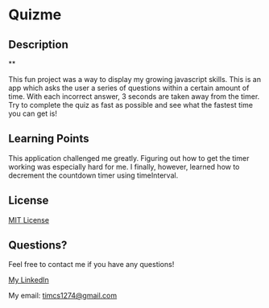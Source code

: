 # Quizme

## Description

**

This fun project was a way to display my growing javascript skills. This is an app which asks the user a series of questions within a certain amount of time. With each incorrect answer, 3 seconds are taken away from the timer. Try to complete the quiz as fast as possible and see what the fastest time you can get is!


## Learning Points

This application challenged me greatly. Figuring out how to get the timer working was especially hard for me. I finally, however, learned how to decrement the countdown timer using timeInterval.


## License

[MIT License](license)


## Questions?

Feel free to contact me if you have any questions!

[My LinkedIn](https://www.linkedin.com/in/timsasse/)

My email: timcs1274@gmail.com
